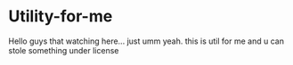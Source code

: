 # Utility-for-me
Hello guys that watching here... just umm yeah. this is util for me and u can stole something under license
